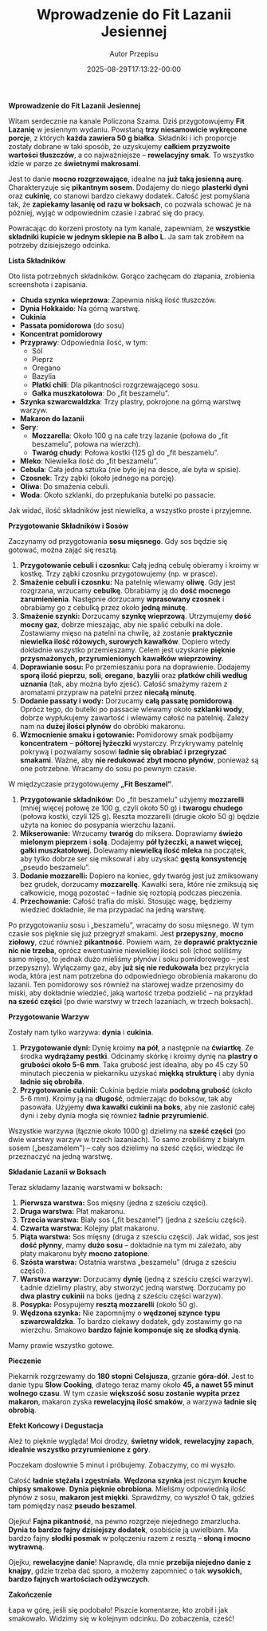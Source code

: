 ﻿---
draft: true
title: "**Wprowadzenie do Fit Lazanii Jesiennej**"
author: "Autor Przepisu"
recipe_image: images/recipe-headers/default.avif
date: 2025-08-29T17:13:22-00:00
categories: ["sniadania"]
tags: ["draft"]
tagline: "Przepis do sformatowania"
servings: 4
prep_time: 15
cook: true
cook_time: 30
calories: 300
protein: 20
fat: 10
carbohydrate: 25
---
**Wprowadzenie do Fit Lazanii Jesiennej**

Witam serdecznie na kanale Policzona Szama. Dziś przygotowujemy **Fit Lazanię** w jesiennym wydaniu. Powstaną **trzy niesamowicie wykręcone porcje**, z których **każda zawiera 50 g białka**. Składniki i ich proporcje zostały dobrane w taki sposób, że uzyskujemy **całkiem przyzwoite wartości tłuszczów**, a co najważniejsze – **rewelacyjny smak**. To wszystko idzie w parze ze **świetnymi makrosami**.

Jest to danie **mocno rozgrzewające**, idealne na **już taką jesienną aurę**. Charakteryzuje się **pikantnym sosem**. Dodajemy do niego **plasterki dyni** oraz **cukinię**, co stanowi bardzo ciekawy dodatek. Całość jest pomyślana tak, że **zapiekamy lasanię od razu w boksach**, co pozwala schować je na później, wyjąć w odpowiednim czasie i zabrać się do pracy.

Powracając do korzeni prostoty na tym kanale, zapewniam, że **wszystkie składniki kupicie w jednym sklepie na B albo L**. Ja sam tak zrobiłem na potrzeby dzisiejszego odcinka.

**Lista Składników**

Oto lista potrzebnych składników. Gorąco zachęcam do złapania, zrobienia screenshota i zapisania.

*   **Chuda szynka wieprzowa**: Zapewnia niską ilość tłuszczów.
*   **Dynia Hokkaido**: Na górną warstwę.
*   **Cukinia**
*   **Passata pomidorowa** (do sosu)
*   **Koncentrat pomidorowy**
*   **Przyprawy**: Odpowiednia ilość, w tym:
    *   Sól
    *   Pieprz
    *   Oregano
    *   Bazylia
    *   **Płatki chili**: Dla pikantności rozgrzewającego sosu.
    *   **Gałka muszkatołowa**: Do „fit beszamelu”.
*   **Szynka szwarcwaldzka**: Trzy plastry, pokrojone na górną warstwę warzyw.
*   **Makaron do lazanii**
*   **Sery**:
    *   **Mozzarella**: Około 100 g na całe trzy lazanie (połowa do „fit beszamelu”, połowa na wierzch).
    *   **Twaróg chudy**: Połowa kostki (125 g) do „fit beszamelu”.
*   **Mleko**: Niewielka ilość do „fit beszamelu”.
*   **Cebula**: Cała jedna sztuka (nie było jej na desce, ale była w spisie).
*   **Czosnek**: Trzy ząbki (około jednego na porcję).
*   **Oliwa**: Do smażenia cebuli.
*   **Woda**: Około szklanki, do przepłukania butelki po passacie.

Jak widać, ilość składników jest niewielka, a wszystko proste i przyjemne.

**Przygotowanie Składników i Sosów**

Zaczynamy od przygotowania **sosu mięsnego**. Gdy sos będzie się gotować, można zająć się resztą.

1.  **Przygotowanie cebuli i czosnku:** Całą jedną cebulę obieramy i kroimy w kostkę. Trzy ząbki czosnku przygotowujemy (np. w prasce).
2.  **Smażenie cebuli i czosnku:** Na patelnię wlewamy **oliwę**. Gdy jest rozgrzana, wrzucamy **cebulkę**. Obrabiamy ją do **dość mocnego zarumienienia**. Następnie dorzucamy **wprasowany czosnek** i obrabiamy go z cebulką przez około **jedną minutę**.
3.  **Smażenie szynki:** Dorzucamy **szynkę wieprzową**. Utrzymujemy **dość mocny gaz**, dobrze mieszając, aby nie spalić cebulki na dole. Zostawiamy mięso na patelni na chwilę, aż zostanie **praktycznie niewielka ilość różowych, surowych kawałków**. Dopiero wtedy dokładnie wszystko przemieszamy. Celem jest uzyskanie **pięknie przysmażonych, przyrumienionych kawałków wieprzowiny**.
4.  **Doprawianie sosu:** Po przemieszaniu pora na doprawienie. Dodajemy **sporą ilość pieprzu**, **soli**, **oregano**, **bazylii** oraz **płatków chili według uznania** (tak, aby można było zjeść). Całość smażymy razem z aromatami przypraw na patelni przez **niecałą minutę**.
5.  **Dodanie passaty i wody:** Dorzucamy **całą passatę pomidorową**. Oprócz tego, do butelki po passacie wlewamy około **szklanki wody**, dobrze wypłukujemy zawartość i wlewamy całość na patelnię. Zależy nam na **dużej ilości płynów** do obróbki makaronu.
6.  **Wzmocnienie smaku i gotowanie:** Pomidorowy smak podbijamy **koncentratem** – **półtorej łyżeczki** wystarczy. Przykrywamy patelnię pokrywą i pozwalamy sosowi **ładnie się obrabiać i przegryzać smakami**. Ważne, aby **nie redukować zbyt mocno płynów**, ponieważ są one potrzebne. Wracamy do sosu po pewnym czasie.

W międzyczasie przygotowujemy **„Fit Beszamel”**.

1.  **Przygotowanie składników:** Do „fit beszamelu” użyjemy **mozzarelli** (mniej więcej połowę ze 100 g, czyli około 50 g) i **twarogu chudego** (połowa kostki, czyli 125 g). Reszta mozzarelli (drugie około 50 g) będzie użyta na koniec do posypania wierzchu lazanii.
2.  **Mikserowanie:** Wrzucamy **twaróg** do miksera. Doprawiamy **świeżo mielonym pieprzem** i **solą**. Dodajemy **pół łyżeczki, a nawet więcej, gałki muszkatołowej**. Dolewamy **niewielką ilość mleka** na początek, aby tylko dobrze ser się miksował i aby uzyskać **gęstą konsystencję** „pseudo beszamelu”.
3.  **Dodanie mozzarelli:** Dopiero na koniec, gdy twaróg jest już zmiksowany bez grudek, dorzucamy **mozzarellę**. Kawałki sera, które nie zmiksują się całkowicie, mogą pozostać – ładnie się roztopią podczas pieczenia.
4.  **Przechowanie:** Całość trafia do miski. Stosując wagę, będziemy wiedzieć dokładnie, ile ma przypadać na jedną warstwę.

Po przygotowaniu sosu i „beszamelu”, wracamy do sosu mięsnego. W tym czasie sos pięknie się już przegryzł smakami. Jest **przepyszny**, **mocno ziołowy**, czuć również **pikantność**. Powiem wam, że **doprawić praktycznie nic nie trzeba**, oprócz ewentualnie niewielkiej ilości soli (choć soliliśmy samo mięso, to jednak dużo mieliśmy płynów i soku pomidorowego – jest przepyszny). Wyłączamy gaz, aby **już się nie redukowała** bez przykrycia woda, która jest nam potrzebna do odpowiedniego obrobienia makaronu do lazanii. Ten pomidorowy sos również na starowej wadze przenosimy do miski, aby dokładnie wiedzieć, jaką wartość trzeba podzielić – na przykład **na sześć części** (po dwie warstwy w trzech lazaniach, w trzech boksach).

**Przygotowanie Warzyw**

Zostały nam tylko warzywa: **dynia** i **cukinia**.

1.  **Przygotowanie dyni:** Dynię kroimy **na pół**, a następnie na **ćwiartkę**. Ze środka **wydrążamy pestki**. Odcinamy skórkę i kroimy dynię na **plastry o grubości około 5-6 mm**. Taka grubość jest idealna, aby po 45 czy 50 minutach pieczenia w piekarniku uzyskać **miękką strukturę** i aby dynia **ładnie się obrobiła**.
2.  **Przygotowanie cukinii:** Cukinia będzie miała **podobną grubość** (około 5-6 mm). Kroimy ją na **długość**, odmierzając do boksów, tak aby pasowała. Użyjemy **dwa kawałki cukinii na boks**, aby nie zasłonić całej dyni i żeby dynia mogła się również **ładnie przyrumienić**.

Wszystkie warzywa (łącznie około 1000 g) dzielimy na **sześć części** (po dwie warstwy warzyw w trzech lazaniach). To samo zrobiliśmy z białym sosem („beszamelem”) – cały sos dzielimy na sześć części, wiedząc ile przeznaczyć na jedną warstwę.

**Składanie Lazanii w Boksach**

Teraz składamy lazanię warstwami w boksach:

1.  **Pierwsza warstwa:** Sos mięsny (jedna z sześciu części).
2.  **Druga warstwa:** Płat makaronu.
3.  **Trzecia warstwa:** Biały sos („fit beszamel”) (jedna z sześciu części).
4.  **Czwarta warstwa:** Kolejny płat makaronu.
5.  **Piąta warstwa:** Sos mięsny (druga z sześciu części). Jak widać, sos jest **dość płynny**, mamy **dużo sosu** – dokładnie na tym mi zależało, aby płaty makaronu były **mocno zatopione**.
6.  **Szósta warstwa:** Ostatnia warstwa „beszamelu” (druga z sześciu części).
7.  **Warstwa warzyw:** Dorzucamy **dynię** (jedną z sześciu części warzyw). Ładnie dzielimy plastry, aby stworzyć jedną warstwę. Dorzucamy po **dwa plastry cukinii** na boks (jedną z sześciu części warzyw).
8.  **Posypka:** Posypujemy **resztą mozzarelli** (około 50 g).
9.  **Wędzona szynka:** Nie zapomnijmy o **wędzonej szynce typu szwarcwaldzka**. To bardzo ciekawy dodatek, gdy zostawimy go na wierzchu. Smakowo **bardzo fajnie komponuje się ze słodką dynią**.

Mamy prawie wszystko gotowe.

**Pieczenie**

Piekarnik rozgrzewamy do **180 stopni Celsjusza**, grzanie **góra-dół**. Jest to danie typu **Slow Cooking**, dlatego teraz mamy około **45, a nawet 55 minut wolnego czasu**. W tym czasie **większość sosu zostanie wypita przez makaron**, makaron zyska **rewelacyjną ilość smaków**, a warzywa **ładnie się obrobią**.

**Efekt Końcowy i Degustacja**

Ależ to pięknie wygląda! Moi drodzy, **świetny widok**, **rewelacyjny zapach**, **idealnie wszystko przyrumienione z góry**.

Poczekam dosłownie 5 minut i próbujemy. Zobaczymy, co mi wyszło.

Całość **ładnie stężała i zgęstniała**. **Wędzona szynka** jest niczym **kruche chipsy smakowe**. **Dynia pięknie obrobiona**. Mieliśmy odpowiednią ilość płynów z sosu, **makaron jest miękki**. Sprawdźmy, co wyszło! O tak, gdzieś tam pomiędzy nasz **pseudo beszamel**.

Ojejku! **Fajna pikantność**, na pewno rozgrzeje niejednego zmarzlucha. **Dynia to bardzo fajny dzisiejszy dodatek**, osobiście ją uwielbiam. Ma bardzo fajny **słodki posmak** w połączeniu razem z resztą – **słoną i mocno wytrawną**.

Ojejku, **rewelacyjne danie**! Naprawdę, dla mnie **przebija niejedno danie z knajpy**, gdzie trzeba dać sporo, a możemy zapomnieć o tak **wysokich, bardzo fajnych wartościach odżywczych**.

**Zakończenie**

Łapa w górę, jeśli się podobało! Piszcie komentarze, kto zrobił i jak smakowało. Widzimy się w kolejnym odcinku. Do zobaczenia, cześć!